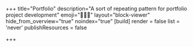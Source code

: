 +++
title="Portfolio"
description="A sort of repeating pattern for portfolio project development"
emoji="👩🏾‍🚀"
layout="block-viewer"
hide_from_overview="true"
noindex="true"
[build]
  render = false
  list = 'never'
  publishResources = false

+++
